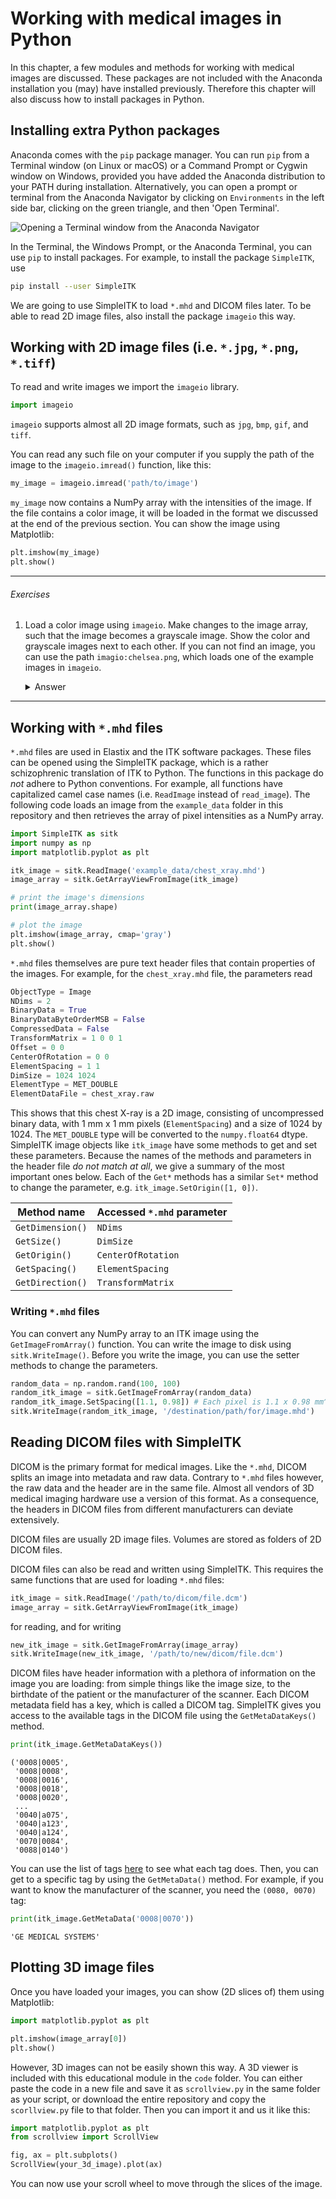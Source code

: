 # Working with medical images in Python

In this chapter, a few modules and methods for working with medical images are
discussed. These packages are not included with the Anaconda installation you
(may) have installed previously. Therefore this chapter will also discuss how to install packages in Python.


## Installing extra Python packages

Anaconda comes with the `pip` package manager. You can run `pip` from a Terminal window (on Linux or macOS) or a Command Prompt or Cygwin window on Windows, provided you have added the Anaconda distribution to your PATH during installation. Alternatively, you can open a prompt or terminal from the Anaconda Navigator by clicking on `Environments` in the left side bar, clicking on the green triangle, and then 'Open Terminal'.

![Opening a Terminal window from the Anaconda Navigator](figures/anaconda_install_pip.png)

In the Terminal, the Windows Prompt, or the Anaconda Terminal, you can use `pip` to install packages. For example, to install the package `SimpleITK`, use

```bash
pip install --user SimpleITK
```

We are going to use SimpleITK to load `*.mhd` and DICOM files later. To be able to read 2D image files, also install the package `imageio` this way. 


## Working with 2D image files (i.e. `*.jpg`, `*.png`, `*.tiff`)

To read and write images we import the `imageio` library. 

```python
import imageio
```

`imageio` supports almost all 2D image formats, such as `jpg`, `bmp`, `gif`, and `tiff`.

You can read any such file on your computer if you supply the path of the image to the `imageio.imread()` function, like this:

```python
my_image = imageio.imread('path/to/image')
```

`my_image` now contains a NumPy array with the intensities of the image. If the file contains a color image, it will be loaded in the format we discussed at the end of the previous section. You can show the image using Matplotlib:

```python
plt.imshow(my_image)
plt.show()
```


---

###### Exercises

1. Load a color image using `imageio`. Make changes to the image array, such that the image becomes a grayscale image. Show the color and grayscale images next to each other. If you can not find an image, you can use the path `imagio:chelsea.png`, which loads one of the example images in `imageio`. 
    
    <details><summary>Answer</summary><p>

    Example code:

    ```python
    color_image = imageio.imread('imageio:chelsea.png')
    grayscale_image = np.mean(color_image, axis=2)
    fig, ax = plt.subplots(1, 2)
    ax[0].imshow(color_image)
    ax[1].imshow(grayscale_image, cmap='gray')  # If you do not use the gray color map, Matplotlib will use its default color map.
    plt.show()
    ```

    </p></details> 

---


## Working with `*.mhd` files

`*.mhd` files are used in Elastix and the ITK software packages. These files can be opened using the SimpleITK package, which is a rather schizophrenic translation of ITK to Python. The functions in this package do *not* adhere to Python conventions. For example, all functions have capitalized camel case names (i.e. `ReadImage` instead of `read_image`).
The following code loads an image from the `example_data` folder in this repository and then retrieves the array of pixel intensities as a NumPy array.

```python
import SimpleITK as sitk
import numpy as np
import matplotlib.pyplot as plt

itk_image = sitk.ReadImage('example_data/chest_xray.mhd')
image_array = sitk.GetArrayViewFromImage(itk_image)

# print the image's dimensions
print(image_array.shape)

# plot the image
plt.imshow(image_array, cmap='gray')
plt.show()
```

`*.mhd` files themselves are pure text header files that contain properties of the images.
For example, for the `chest_xray.mhd` file, the parameters read

```python
ObjectType = Image
NDims = 2
BinaryData = True
BinaryDataByteOrderMSB = False
CompressedData = False
TransformMatrix = 1 0 0 1
Offset = 0 0
CenterOfRotation = 0 0
ElementSpacing = 1 1
DimSize = 1024 1024
ElementType = MET_DOUBLE
ElementDataFile = chest_xray.raw
```

This shows that this chest X-ray is a 2D image, consisting of uncompressed binary data, with 1 mm x 1 mm pixels (`ElementSpacing`) and a size of 1024 by 1024. The `MET_DOUBLE` type will be converted to the `numpy.float64` dtype. SimpleITK image objects like `itk_image` have some methods to get and set these parameters. Because the names of the methods and parameters in the header file *do not match at all*, we give a summary of the most important ones below. Each of the `Get*` methods has a similar `Set*` method to change the parameter, e.g. `itk_image.SetOrigin([1, 0])`.

| Method name      | Accessed `*.mhd` parameter |
| ---------------- | -------------------------- |
| `GetDimension()` | `NDims`                    |
| `GetSize()`      | `DimSize`                  |
| `GetOrigin()`    | `CenterOfRotation`         |
| `GetSpacing()`   | `ElementSpacing`           |
| `GetDirection()` | `TransformMatrix`          |

### Writing `*.mhd` files

You can convert any NumPy array to an ITK image using the `GetImageFromArray()` function. You can write the image to disk using `sitk.WriteImage()`. Before you write the image, you can use the setter methods to change the parameters.

```python
random_data = np.random.rand(100, 100)
random_itk_image = sitk.GetImageFromArray(random_data)
random_itk_image.SetSpacing([1.1, 0.98]) # Each pixel is 1.1 x 0.98 mm^2
sitk.WriteImage(random_itk_image, '/destination/path/for/image.mhd')
```

<!-- ## Working with DICOM files using Pydicom

DICOM is the primary format for medical images. Like the `*.mhd`, DICOM splits an image into metadata and raw data. Contrary to `*.mhd` files however, the raw data and the header are in the same file. Almost all vendors of 3D medical imaging hardware use a version of this format. As a consequence, the headers in DICOM files form different manufacturers can be very different. The Python package `pydicom` can be used to load DICOM files and access the header parameters.

DICOM files are usually 2D image files. Volumes are stored as folders of 2D DICOM files. A Python library called `pydicom` can be used to read and write DICOM files:

```python
import pydicom

dicom_image = pydicom.dcmread('/path/to/dicom/file')
```

The `dicom_image` now contains a `FileDataSet` object, which is basically a dictionary with parameters. Here, we have load a slice from a 3D CT image:

```python
print(dicom_image)
```

```
(0008, 0005) Specific Character Set              CS: 'ISO_IR 100'
(0008, 0008) Image Type                          CS: ['ORIGINAL', 'PRIMARY', 'AXIAL']
(0008, 0016) SOP Class UID                       UI: CT Image Storage
(0008, 0018) SOP Instance UID                    UI: 1.3.6.1.4.1.14519.5.2.1.6279.6001.143451261327128179989900675595
(0008, 0020) Study Date                          DA: '20000101'
(0008, 0021) Series Date                         DA: '20000101'
(0008, 0022) Acquisition Date                    DA: '20000101'
(0008, 0023) Content Date                        DA: '20000101'
(0008, 0024) Overlay Date                        DA: '20000101'
(0008, 0025) Curve Date                          DA: '20000101'
(0008, 002a) Acquisition DateTime                DT: '20000101'
(0008, 0030) Study Time                          TM: ''
(0008, 0032) Acquisition Time                    TM: ''
(0008, 0033) Content Time                        TM: ''
(0008, 0050) Accession Number                    SH: u'2819497684894126'
(0008, 0060) Modality                            CS: 'CT'
(0008, 0070) Manufacturer                        LO: u'GE MEDICAL SYSTEMS'
(0008, 0090) Referring Physician's Name          PN: u''
(0008, 1090) Manufacturer's Model Name           LO: u'LightSpeed Plus'
(0008, 1155) Referenced SOP Instance UID         UI: 1.3.6.1.4.1.14519.5.2.1.6279.6001.675906998158803995297223798692
(0010, 0010) Patient's Name                      PN: u''
(0010, 0020) Patient ID                          LO: u'LIDC-IDRI-0001'
(0010, 0030) Patient's Birth Date                DA: ''
(0010, 0040) Patient's Sex                       CS: ''
(0010, 1010) Patient's Age                       AS: ''
(0010, 21d0) Last Menstrual Date                 DA: '20000101'
(0012, 0062) Patient Identity Removed            CS: 'YES'
(0012, 0063) De-identification Method            LO: u'DCM:113100/113105/113107/113108/113109/113111'
(0013, 0010) Private Creator                     LO: u'CTP'
(0013, 1010) Private tag data                    LO: u'LIDC-IDRI'
(0013, 1013) Private tag data                    LO: u'62796001'
(0018, 0010) Contrast/Bolus Agent                LO: u'IV'
(0018, 0015) Body Part Examined                  CS: 'CHEST'
(0018, 0022) Scan Options                        CS: 'HELICAL MODE'
(0018, 0050) Slice Thickness                     DS: "2.500000"
(0018, 0060) KVP                                 DS: "120"
(0018, 0090) Data Collection Diameter            DS: "500.000000"
(0018, 1020) Software Version(s)                 LO: u'LightSpeedApps2.4.2_H2.4M5'
(0018, 1100) Reconstruction Diameter             DS: "360.000000"
(0018, 1110) Distance Source to Detector         DS: "949.075012"
(0018, 1111) Distance Source to Patient          DS: "541.000000"
(0018, 1120) Gantry/Detector Tilt                DS: "0.000000"
(0018, 1130) Table Height                        DS: "144.399994"
(0018, 1140) Rotation Direction                  CS: 'CW'
(0018, 1150) Exposure Time                       IS: "570"
(0018, 1151) X-Ray Tube Current                  IS: "400"
(0018, 1152) Exposure                            IS: "4684"
(0018, 1160) Filter Type                         SH: u'BODY FILTER'
(0018, 1170) Generator Power                     IS: "48000"
(0018, 1190) Focal Spot(s)                       DS: "1.200000"
(0018, 1210) Convolution Kernel                  SH: u'STANDARD'
(0018, 5100) Patient Position                    CS: 'FFS'
(0020, 000d) Study Instance UID                  UI: 1.3.6.1.4.1.14519.5.2.1.6279.6001.298806137288633453246975630178
(0020, 000e) Series Instance UID                 UI: 1.3.6.1.4.1.14519.5.2.1.6279.6001.179049373636438705059720603192
(0020, 0010) Study ID                            SH: u''
(0020, 0011) Series Number                       IS: "3000566"
(0020, 0013) Instance Number                     IS: "80"
(0020, 0032) Image Position (Patient)            DS: ['-166.000000', '-171.699997', '-207.500000']
(0020, 0037) Image Orientation (Patient)         DS: ['1.000000', '0.000000', '0.000000', '0.000000', '1.000000', '0.000000']
(0020, 0052) Frame of Reference UID              UI: 1.3.6.1.4.1.14519.5.2.1.6279.6001.229925374658226729607867499499
(0020, 1040) Position Reference Indicator        LO: u'SN'
(0020, 1041) Slice Location                      DS: "-207.500000"
(0028, 0002) Samples per Pixel                   US: 1
(0028, 0004) Photometric Interpretation          CS: 'MONOCHROME2'
(0028, 0010) Rows                                US: 512
(0028, 0011) Columns                             US: 512
(0028, 0030) Pixel Spacing                       DS: ['0.703125', '0.703125']
(0028, 0100) Bits Allocated                      US: 16
(0028, 0101) Bits Stored                         US: 16
(0028, 0102) High Bit                            US: 15
(0028, 0103) Pixel Representation                US: 1
(0028, 0120) Pixel Padding Value                 US: 63536
(0028, 0303) Longitudinal Temporal Information M CS: 'MODIFIED'
(0028, 1050) Window Center                       DS: "-600"
(0028, 1051) Window Width                        DS: "1600"
(0028, 1052) Rescale Intercept                   DS: "-1024"
(0028, 1053) Rescale Slope                       DS: "1"
(0038, 0020) Admitting Date                      DA: '20000101'
(0040, 0002) Scheduled Procedure Step Start Date DA: '20000101'
(0040, 0004) Scheduled Procedure Step End Date   DA: '20000101'
(0040, 0244) Performed Procedure Step Start Date DA: '20000101'
(0040, 2016) Placer Order Number / Imaging Servi LO: u''
(0040, 2017) Filler Order Number / Imaging Servi LO: u''
(0040, a075) Verifying Observer Name             PN: u'Removed by CTP'
(0040, a123) Person Name                         PN: u'Removed by CTP'
(0040, a124) UID                                 UI: 1.3.6.1.4.1.14519.5.2.1.6279.6001.335419887712224178340067932923
(0070, 0084) Content Creator's Name              PN: u''
(0088, 0140) Storage Media File-set UID          UI: 1.3.6.1.4.1.14519.5.2.1.6279.6001.211790042620307056609660772296
(7fe0, 0010) Pixel Data                          OW: Array of 524288 bytes
```

As you can see, each parameter has two hexadecimal numbers associated with it. These are the DICOM tags. You can use these tags to get to specific information. For example, if you want to know the manufacturer of the scanner, you need the `(0080, 0070)` tag, or `0x080070` in hexadecimal:

```python
dicom_image[0x080070]
```

You can however also just type

```python
dicom_image.Manufacturer
```

which is a lot nicer. As you can see there is a plethora of data in a DICOM file. Important parameters are the `PixelSpacing` and `SliceThickness`, which tell you the physical dimensions of the data. Furthermore, it is nice to know where this slice was located in axial direction, which is shown by `SliceLocation`. Because DICOM filenames are not necessarily in the right order, you can use this slice location to order the slices if you load a 3D volume. The `PixelData` field contains the actual pixel data in binary format. It is a flat vector, however. Using the `pixel_array` attribute of the `FileDataSet` object, you get a much nicer Numpy array of the slice's data:

```python
image = dicom_image.pixel_array
```

This image can be plotted with Matplotlib's `imshow()` function.


#### Reading 3D DICOM data

Because 3D DICOM data is distributed over multiple files, one for each slice, you first need to obtain all the filenames.
You can use the built-in Python module `os` to list the filenames in the DICOM directory:

```python
import os
import pydicom

path = '/folder/to/a/3d/volume'
dicom_filenames = os.listdir(path)
```

Then, it is a matter of loading each of those files into a list:

```python
list_of_slices = []
for filename in dicom_filenames:
    list_of_slices.append(pydicom.dcmread(filename))
```

`list_of_slices` now contains the `FileDataSet` objects, each containing one slice of the volume. To order these, we write a small utility function. We use this function as the sorting key.

```python
def order_by_slice_location(slice):
    return float(slice.SliceLocation)

list_of_slices.sort(key=order_by_slice_location, reverse=True)
```

Now, the `list_of_slices` is ordered from superior to inferior along the axial direction. Note that we need to set the `reverse` flag to `True` to get this ordering, as the z-coordinate decreases in this direction, and the `list` method `sort()` sorts the list in ascending order without it.

Now, we only need to get the array of pixels in each slice to get the full volume:

```python
volume_list = []
for slice in list_of_slices:
    volume_list.append(slice.pixel_array)

image = np.array(volume_list)
```

`image` now contains the 3D volume, which can be plotted or used for further analysis.
 -->

## Reading DICOM files with SimpleITK

DICOM is the primary format for medical images. Like the `*.mhd`, DICOM splits an image into metadata and raw data. Contrary to `*.mhd` files however, the raw data and the header are in the same file. Almost all vendors of 3D medical imaging hardware use a version of this format. As a consequence, the headers in DICOM files from different manufacturers can deviate extensively.

DICOM files are usually 2D image files. Volumes are stored as folders of 2D DICOM files.

DICOM files can also be read and written using SimpleITK. This requires the same functions that are used for loading `*.mhd` files:

```python
itk_image = sitk.ReadImage('/path/to/dicom/file.dcm')
image_array = sitk.GetArrayViewFromImage(itk_image)
```

for reading, and for writing

```python
new_itk_image = sitk.GetImageFromArray(image_array)
sitk.WriteImage(new_itk_image, '/path/to/new/dicom/file.dcm')
```

DICOM files have header information with a plethora of information on the image you are loading: from simple things like the image size, to the birthdate of the patient or the manufacturer of the scanner. Each DICOM metadata field has a key, which is called a DICOM tag. SimpleITK gives you access to the available tags in the DICOM file using the `GetMetaDataKeys()` method.

```python
print(itk_image.GetMetaDataKeys())
```

```
('0008|0005',
 '0008|0008',
 '0008|0016',
 '0008|0018',
 '0008|0020',
 ...
 '0040|a075',
 '0040|a123',
 '0040|a124',
 '0070|0084',
 '0088|0140')
```

You can use the list of tags [here](https://www.dicomlibrary.com/dicom/dicom-tags/) to see what each tag does. Then, you can get to a specific tag by using the `GetMetaData()` method. For example, if you want to know the manufacturer of the scanner, you need the `(0080, 0070)` tag:

```python
print(itk_image.GetMetaData('0008|0070'))
```
```
'GE MEDICAL SYSTEMS'
```


## Plotting 3D image files

Once you have loaded your images, you can show (2D slices of) them using Matplotlib:

```python
import matplotlib.pyplot as plt

plt.imshow(image_array[0])
plt.show()
```

However, 3D images can not be easily shown this way. A 3D viewer is included with this educational module in the `code` folder. You can either paste the code in a new file and save it as `scrollview.py` in the same folder as your script, or download the entire repository and copy the `scorllview.py` file to that folder. Then you can import it and us it like this:

```python
import matplotlib.pyplot as plt
from scrollview import ScrollView

fig, ax = plt.subplots()
ScrollView(your_3d_image).plot(ax)
```

You can now use your scroll wheel to move through the slices of the image.

